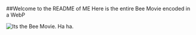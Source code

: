 ##Welcome to the README of ME
Here is the entire Bee Movie encoded in a WebP

![Its the Bee Movie. Ha ha.](bee-movie.webp "Why")
